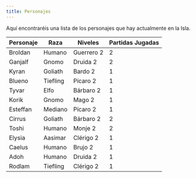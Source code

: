 ```yaml
---
title: Personajes
---
```


Aquí encontraréis una lista de los personajes que hay actualmente en la Isla.

| **Personaje** | **Raza** | **Niveles** | **Partidas Jugadas** |
| ------------- | -------- | ----------- | -------------------- |
| Broldan       | Humano   | Guerrero 2  | 2                    |
| Ganjalf       | Gnomo    | Druida 2    | 2                    |
| Kyran         | Goliath  | Bardo 2     | 1                    |
| Blueno        | Tiefling | Pícaro 2    | 1                    |
| Tyvar         | Elfo     | Bárbaro 2   | 1                    |
| Korik         | Gnomo    | Mago 2      | 1                    |
| Esteffan      | Mediano  | Pícaro 2    | 1                    |
| Cirrus        | Goliath  | Bárbaro 2   | 2                    |
| Toshi         | Humano   | Monje 2     | 2                    |
| Elysia        | Aasimar  | Clérigo 2   | 1                    |
| Caelus        | Humano   | Brujo 2     | 1                    |
| Adoh          | Humano   | Druida 2    | 1                    |
| Rodlam        | Tiefling | Clérigo 2   | 1                    |
